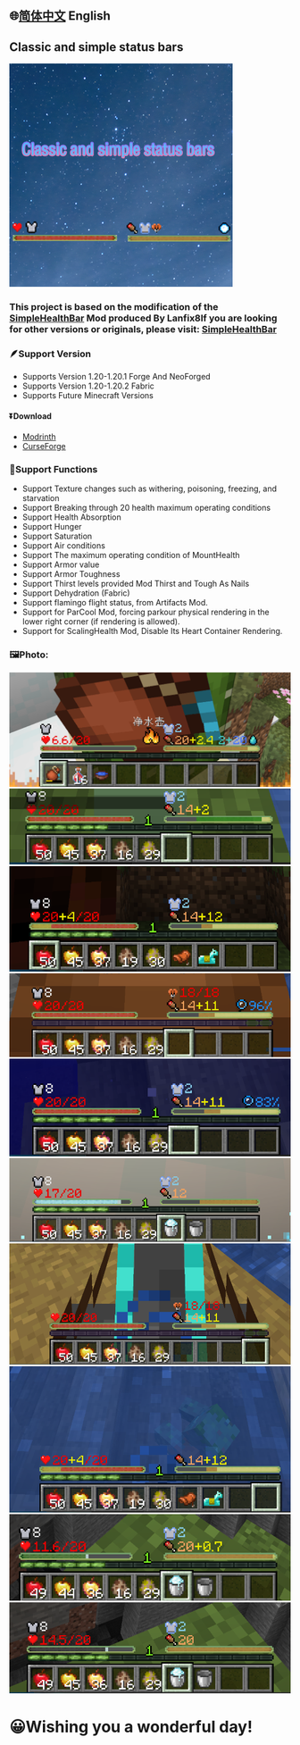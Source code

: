 ## 🌐[简体中文](https://github.com/Xing-C/Classic-and-simple-status-bars)  English
## Classic and simple status bars
![logo](/src/main/resources/image.png)

### This project is based on the modification of the [SimpleHealthBar](https://github.com/Lanfix8/SimpleHealthBar-Forge) Mod produced By Lanfix8If you are looking for other versions or originals, please visit: [SimpleHealthBar](https://github.com/Lanfix8/SimpleHealthBar-Forge)

### 🪶Support Version
- Supports Version 1.20-1.20.1 Forge And NeoForged
- Supports Version 1.20-1.20.2 Fabric
- Supports Future Minecraft Versions

#### ⏬Download
- [Modrinth](https://modrinth.com/mod/cssb)
- [CurseForge](https://curseforge.com/minecraft/mc-mods/classic-and-simple-status-bars)

### 🌈Support Functions
- Support Texture changes such as withering, poisoning, freezing, and starvation
- Support Breaking through 20 health maximum operating conditions
- Support Health Absorption
- Support Hunger
- Support Saturation
- Support Air conditions
- Support The maximum operating condition of MountHealth
- Support Armor value
- Support Armor Toughness
- Support Thirst levels provided Mod Thirst and Tough As Nails
- Support Dehydration (Fabric)
- Support flamingo flight status, from Artifacts Mod.
- Support for ParCool Mod, forcing parkour physical rendering in the lower right corner (if rendering is allowed).
- Support for ScalingHealth Mod, Disable Its Heart Container Rendering.

### 🖼️Photo:
  ![0](/Textures/in/0.png)
  ![1](/Textures/in/1.png)
  ![2](/Textures/in/2.png)
  ![3](/Textures/in/3.png)
  ![4](/Textures/in/4.png)
  ![5](/Textures/in/5.png)
  ![6](/Textures/in/6.png)
  ![7](/Textures/in/7.png)
  ![8](/Textures/in/8.png)
  ![9](/Textures/in/9.png)

# 😀Wishing you a wonderful day!